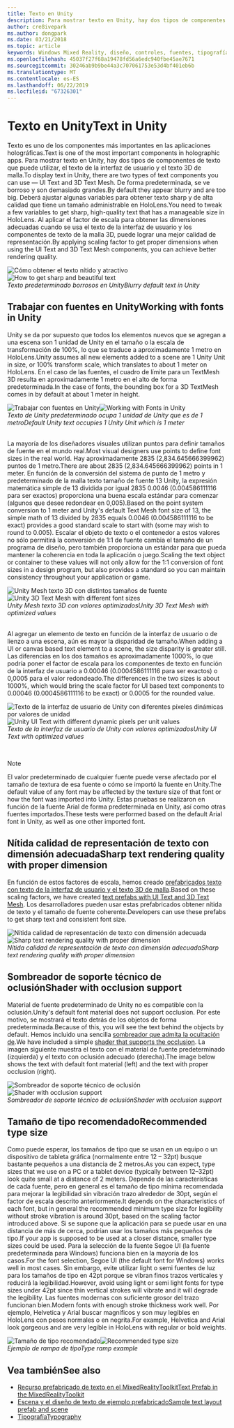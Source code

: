 ```yaml
---
title: Texto en Unity
description: Para mostrar texto en Unity, hay dos tipos de componentes de texto que puede utilizar, el texto de la interfaz de usuario y el texto 3D de malla.
author: cre8ivepark
ms.author: dongpark
ms.date: 03/21/2018
ms.topic: article
keywords: Windows Mixed Reality, diseño, controles, fuentes, tipografía, interfaz de usuario, experiencia de usuario
ms.openlocfilehash: 45037f27f68a19478fd56a6edc940fbe45ae7671
ms.sourcegitcommit: 30246ab9b9be44a3c707061753e53d4bf401eb6b
ms.translationtype: MT
ms.contentlocale: es-ES
ms.lasthandoff: 06/22/2019
ms.locfileid: "67326301"
---
```

# <a name="text-in-unity"></a><span data-ttu-id="d0e9e-104">Texto en Unity</span><span class="sxs-lookup"><span data-stu-id="d0e9e-104">Text in Unity</span></span>

<span data-ttu-id="d0e9e-105">Texto es uno de los componentes más importantes en las aplicaciones holográficas.</span><span class="sxs-lookup"><span data-stu-id="d0e9e-105">Text is one of the most important components in holographic apps.</span></span> <span data-ttu-id="d0e9e-106">Para mostrar texto en Unity, hay dos tipos de componentes de texto que puede utilizar, el texto de la interfaz de usuario y el texto 3D de malla.</span><span class="sxs-lookup"><span data-stu-id="d0e9e-106">To display text in Unity, there are two types of text components you can use — UI Text and 3D Text Mesh.</span></span> <span data-ttu-id="d0e9e-107">De forma predeterminada, se ve borroso y son demasiado grandes.</span><span class="sxs-lookup"><span data-stu-id="d0e9e-107">By default they appear blurry and are too big.</span></span> <span data-ttu-id="d0e9e-108">Deberá ajustar algunas variables para obtener texto sharp y de alta calidad que tiene un tamaño administrable en HoloLens.</span><span class="sxs-lookup"><span data-stu-id="d0e9e-108">You need to tweak a few variables to get sharp, high-quality text that has a manageable size in HoloLens.</span></span> <span data-ttu-id="d0e9e-109">Al aplicar el factor de escala para obtener las dimensiones adecuadas cuando se usa el texto de la interfaz de usuario y los componentes de texto de la malla 3D, puede lograr una mejor calidad de representación.</span><span class="sxs-lookup"><span data-stu-id="d0e9e-109">By applying scaling factor to get proper dimensions when using the UI Text and 3D Text Mesh components, you can achieve better rendering quality.</span></span>

<span data-ttu-id="d0e9e-110">![Cómo obtener el texto nítido y atractivo](images/hug-text-02-640px.png)</span><span class="sxs-lookup"><span data-stu-id="d0e9e-110">![How to get sharp and beautiful text](images/hug-text-02-640px.png)</span></span><br>
<span data-ttu-id="d0e9e-111">*Texto predeterminado borrosos en Unity*</span><span class="sxs-lookup"><span data-stu-id="d0e9e-111">*Blurry default text in Unity*</span></span>

## <a name="working-with-fonts-in-unity"></a><span data-ttu-id="d0e9e-112">Trabajar con fuentes en Unity</span><span class="sxs-lookup"><span data-stu-id="d0e9e-112">Working with fonts in Unity</span></span>

<span data-ttu-id="d0e9e-113">Unity se da por supuesto que todos los elementos nuevos que se agregan a una escena son 1 unidad de Unity en el tamaño o la escala de transformación de 100%, lo que se traduce a aproximadamente 1 metro en HoloLens.</span><span class="sxs-lookup"><span data-stu-id="d0e9e-113">Unity assumes all new elements added to a scene are 1 Unity Unit in size, or 100% transform scale, which translates to about 1 meter on HoloLens.</span></span> <span data-ttu-id="d0e9e-114">En el caso de las fuentes, el cuadro de límite para un TextMesh 3D resulta en aproximadamente 1 metro en el alto de forma predeterminada.</span><span class="sxs-lookup"><span data-stu-id="d0e9e-114">In the case of fonts, the bounding box for a 3D TextMesh comes in by default at about 1 meter in height.</span></span>

<span data-ttu-id="d0e9e-115">![Trabajar con fuentes en Unity](images/640px-hug-text-03.png)</span><span class="sxs-lookup"><span data-stu-id="d0e9e-115">![Working with Fonts in Unity](images/640px-hug-text-03.png)</span></span><br>
<span data-ttu-id="d0e9e-116">*Texto de Unity predeterminado ocupa 1 unidad de Unity que es de 1 metro*</span><span class="sxs-lookup"><span data-stu-id="d0e9e-116">*Default Unity text occupies 1 Unity Unit which is 1 meter*</span></span>

<br>
<span data-ttu-id="d0e9e-117">La mayoría de los diseñadores visuales utilizan puntos para definir tamaños de fuente en el mundo real.</span><span class="sxs-lookup"><span data-stu-id="d0e9e-117">Most visual designers use points to define font sizes in the real world.</span></span> <span data-ttu-id="d0e9e-118">Hay aproximadamente 2835 (2,834.645666399962) puntos de 1 metro.</span><span class="sxs-lookup"><span data-stu-id="d0e9e-118">There are about 2835 (2,834.645666399962) points in 1 meter.</span></span> <span data-ttu-id="d0e9e-119">En función de la conversión del sistema de punto de 1 metro y predeterminado de la malla texto tamaño de fuente 13 Unity, la expresión matemática simple de 13 dividida por igual 2835 0.0046 (0.004586111116 para ser exactos) proporciona una buena escala estándar para comenzar (algunos que desee redondear en 0,005).</span><span class="sxs-lookup"><span data-stu-id="d0e9e-119">Based on the point system conversion to 1 meter and Unity's default Text Mesh font size of 13, the simple math of 13 divided by 2835 equals 0.0046 (0.004586111116 to be exact) provides a good standard scale to start with (some may wish to round to 0.005).</span></span> <span data-ttu-id="d0e9e-120">Escalar el objeto de texto o el contenedor a estos valores no sólo permitirá la conversión de 1:1 de fuente cambia el tamaño de un programa de diseño, pero también proporciona un estándar para que pueda mantener la coherencia en toda la aplicación o juego.</span><span class="sxs-lookup"><span data-stu-id="d0e9e-120">Scaling the text object or container to these values will not only allow for the 1:1 conversion of font sizes in a design program, but also provides a standard so you can maintain consistency throughout your application or game.</span></span>

<span data-ttu-id="d0e9e-121">![Unity Mesh texto 3D con distintos tamaños de fuente](images/hug-text-05-1000px.png)</span><span class="sxs-lookup"><span data-stu-id="d0e9e-121">![Unity 3D Text Mesh with different font sizes](images/hug-text-05-1000px.png)</span></span><br>
<span data-ttu-id="d0e9e-122">*Unity Mesh texto 3D con valores optimizados*</span><span class="sxs-lookup"><span data-stu-id="d0e9e-122">*Unity 3D Text Mesh with optimized values*</span></span>

<br>
<span data-ttu-id="d0e9e-123">Al agregar un elemento de texto en función de la interfaz de usuario o de lienzo a una escena, aún es mayor la disparidad de tamaño.</span><span class="sxs-lookup"><span data-stu-id="d0e9e-123">When adding a UI or canvas based text element to a scene, the size disparity is greater still.</span></span> <span data-ttu-id="d0e9e-124">Las diferencias en los dos tamaños es aproximadamente 1000%, lo que podría poner el factor de escala para los componentes de texto en función de la interfaz de usuario a 0.00046 (0.0004586111116 para ser exactos) o 0,0005 para el valor redondeado.</span><span class="sxs-lookup"><span data-stu-id="d0e9e-124">The differences in the two sizes is about 1000%, which would bring the scale factor for UI based text components to 0.00046 (0.0004586111116 to be exact) or 0.0005 for the rounded value.</span></span>

<span data-ttu-id="d0e9e-125">![Texto de la interfaz de usuario de Unity con diferentes píxeles dinámicas por valores de unidad](images/hug-text-04-1000px.png)</span><span class="sxs-lookup"><span data-stu-id="d0e9e-125">![Unity UI Text with different dynamic pixels per unit values](images/hug-text-04-1000px.png)</span></span><br>
<span data-ttu-id="d0e9e-126">*Texto de la interfaz de usuario de Unity con valores optimizados*</span><span class="sxs-lookup"><span data-stu-id="d0e9e-126">*Unity UI Text with optimized values*</span></span>

<br>

>[!NOTE]
><span data-ttu-id="d0e9e-127">El valor predeterminado de cualquier fuente puede verse afectado por el tamaño de textura de esa fuente o cómo se importó la fuente en Unity.</span><span class="sxs-lookup"><span data-stu-id="d0e9e-127">The default value of any font may be affected by the texture size of that font or how the font was imported into Unity.</span></span> <span data-ttu-id="d0e9e-128">Estas pruebas se realizaron en función de la fuente Arial de forma predeterminada en Unity, así como otras fuentes importados.</span><span class="sxs-lookup"><span data-stu-id="d0e9e-128">These tests were performed based on the default Arial font in Unity, as well as one other imported font.</span></span>

## <a name="sharp-text-rendering-quality-with-proper-dimension"></a><span data-ttu-id="d0e9e-129">Nítida calidad de representación de texto con dimensión adecuada</span><span class="sxs-lookup"><span data-stu-id="d0e9e-129">Sharp text rendering quality with proper dimension</span></span>

<span data-ttu-id="d0e9e-130">En función de estos factores de escala, hemos creado [prefabricados texto con texto de la interfaz de usuario y el texto 3D de malla](https://github.com/microsoft/MixedRealityToolkit-Unity/tree/mrtk_development/Assets/MixedRealityToolkit.SDK/StandardAssets/Prefabs/Text).</span><span class="sxs-lookup"><span data-stu-id="d0e9e-130">Based on these scaling factors, we have created [text prefabs with UI Text and 3D Text Mesh](https://github.com/microsoft/MixedRealityToolkit-Unity/tree/mrtk_development/Assets/MixedRealityToolkit.SDK/StandardAssets/Prefabs/Text).</span></span> <span data-ttu-id="d0e9e-131">Los desarrolladores pueden usar estas prefabricados obtener nítida de texto y el tamaño de fuente coherente.</span><span class="sxs-lookup"><span data-stu-id="d0e9e-131">Developers can use these prefabs to get sharp text and consistent font size.</span></span>

<span data-ttu-id="d0e9e-132">![Nítida calidad de representación de texto con dimensión adecuada](images/hug-text-06-1000px.png)</span><span class="sxs-lookup"><span data-stu-id="d0e9e-132">![Sharp text rendering quality with proper dimension](images/hug-text-06-1000px.png)</span></span><br>
<span data-ttu-id="d0e9e-133">*Nítida calidad de representación de texto con dimensión adecuada*</span><span class="sxs-lookup"><span data-stu-id="d0e9e-133">*Sharp text rendering quality with proper dimension*</span></span>

## <a name="shader-with-occlusion-support"></a><span data-ttu-id="d0e9e-134">Sombreador de soporte técnico de oclusión</span><span class="sxs-lookup"><span data-stu-id="d0e9e-134">Shader with occlusion support</span></span>

<span data-ttu-id="d0e9e-135">Material de fuente predeterminado de Unity no es compatible con la oclusión.</span><span class="sxs-lookup"><span data-stu-id="d0e9e-135">Unity's default font material does not support occlusion.</span></span> <span data-ttu-id="d0e9e-136">Por este motivo, se mostrará el texto detrás de los objetos de forma predeterminada.</span><span class="sxs-lookup"><span data-stu-id="d0e9e-136">Because of this, you will see the text behind the objects by default.</span></span> <span data-ttu-id="d0e9e-137">Hemos incluido una sencilla [sombreador que admita la ocultación de](https://github.com/Microsoft/MixedRealityToolkit-Unity/tree/htk_release/Assets/HoloToolkit/UX/Shaders).</span><span class="sxs-lookup"><span data-stu-id="d0e9e-137">We have included a simple [shader that supports the occlusion](https://github.com/Microsoft/MixedRealityToolkit-Unity/tree/htk_release/Assets/HoloToolkit/UX/Shaders).</span></span> <span data-ttu-id="d0e9e-138">La imagen siguiente muestra el texto con el material de fuente predeterminado (izquierda) y el texto con oclusión adecuado (derecha).</span><span class="sxs-lookup"><span data-stu-id="d0e9e-138">The image below shows the text with default font material (left) and the text with proper occlusion (right).</span></span>

<span data-ttu-id="d0e9e-139">![Sombreador de soporte técnico de oclusión](images/hug-text-07-1000px.png)</span><span class="sxs-lookup"><span data-stu-id="d0e9e-139">![Shader with occlusion support](images/hug-text-07-1000px.png)</span></span><br>
<span data-ttu-id="d0e9e-140">*Sombreador de soporte técnico de oclusión*</span><span class="sxs-lookup"><span data-stu-id="d0e9e-140">*Shader with occlusion support*</span></span>

## <a name="recommended-type-size"></a><span data-ttu-id="d0e9e-141">Tamaño de tipo recomendado</span><span class="sxs-lookup"><span data-stu-id="d0e9e-141">Recommended type size</span></span>

<span data-ttu-id="d0e9e-142">Como puede esperar, los tamaños de tipo que se usan en un equipo o un dispositivo de tableta gráfica (normalmente entre 12 – 32pt) busque bastante pequeños a una distancia de 2 metros.</span><span class="sxs-lookup"><span data-stu-id="d0e9e-142">As you can expect, type sizes that we use on a PC or a tablet device (typically between 12–32pt) look quite small at a distance of 2 meters.</span></span> <span data-ttu-id="d0e9e-143">Depende de las características de cada fuente, pero en general es el tamaño de tipo mínima recomendada para mejorar la legibilidad sin vibración trazo alrededor de 30pt, según el factor de escala descrito anteriormente.</span><span class="sxs-lookup"><span data-stu-id="d0e9e-143">It depends on the characteristics of each font, but in general the recommended minimum type size for legibility without stroke vibration is around 30pt, based on the scaling factor introduced above.</span></span> <span data-ttu-id="d0e9e-144">Si se supone que la aplicación para se puede usar en una distancia de más de cerca, podrían usar los tamaños más pequeños de tipo.</span><span class="sxs-lookup"><span data-stu-id="d0e9e-144">If your app is supposed to be used at a closer distance, smaller type sizes could be used.</span></span> <span data-ttu-id="d0e9e-145">Para la selección de la fuente Segoe UI (la fuente predeterminada para Windows) funciona bien en la mayoría de los casos.</span><span class="sxs-lookup"><span data-stu-id="d0e9e-145">For the font selection, Segoe UI (the default font for Windows) works well in most cases.</span></span> <span data-ttu-id="d0e9e-146">Sin embargo, evite utilizar light o semi fuentes de luz para los tamaños de tipo en 42pt porque se vibran finos trazos verticales y reducirá la legibilidad.</span><span class="sxs-lookup"><span data-stu-id="d0e9e-146">However, avoid using light or semi light fonts for type sizes under 42pt since thin vertical strokes will vibrate and it will degrade the legibility.</span></span> <span data-ttu-id="d0e9e-147">Las fuentes modernas con suficiente grosor del trazo funcionan bien.</span><span class="sxs-lookup"><span data-stu-id="d0e9e-147">Modern fonts with enough stroke thickness work well.</span></span> <span data-ttu-id="d0e9e-148">Por ejemplo, Helvetica y Arial buscar magníficos y son muy legibles en HoloLens con pesos normales o en negrita.</span><span class="sxs-lookup"><span data-stu-id="d0e9e-148">For example, Helvetica and Arial look gorgeous and are very legible in HoloLens with regular or bold weights.</span></span>

<span data-ttu-id="d0e9e-149">![Tamaño de tipo recomendado](images/hug-text-08-1000px.png)</span><span class="sxs-lookup"><span data-stu-id="d0e9e-149">![Recommended type size](images/hug-text-08-1000px.png)</span></span><br>
<span data-ttu-id="d0e9e-150">*Ejemplo de rampa de tipo*</span><span class="sxs-lookup"><span data-stu-id="d0e9e-150">*Type ramp example*</span></span>

## <a name="see-also"></a><span data-ttu-id="d0e9e-151">Vea también</span><span class="sxs-lookup"><span data-stu-id="d0e9e-151">See also</span></span>

* [<span data-ttu-id="d0e9e-152">Recurso prefabricado de texto en el MixedRealityToolkit</span><span class="sxs-lookup"><span data-stu-id="d0e9e-152">Text Prefab in the MixedRealityToolkit</span></span>](https://github.com/Microsoft/MixedRealityToolkit-Unity/tree/htk_release/Assets/HoloToolkit/UX/Prefabs)
* [<span data-ttu-id="d0e9e-153">Escena y el diseño de texto de ejemplo prefabricado</span><span class="sxs-lookup"><span data-stu-id="d0e9e-153">Sample text layout prefab and scene</span></span>](https://github.com/Microsoft/MixedRealityToolkit-Unity/tree/htk_release/Assets/HoloToolkit-Examples/UX/Scenes)
* [<span data-ttu-id="d0e9e-154">Tipografía</span><span class="sxs-lookup"><span data-stu-id="d0e9e-154">Typography</span></span>](typography.md)

 
